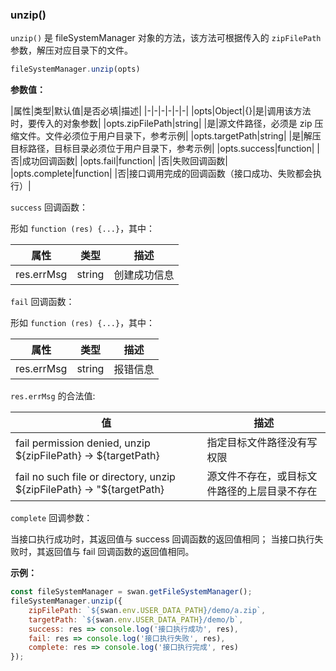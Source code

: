 ### unzip()

`unzip()` 是 fileSystemManager 对象的方法，该方法可根据传入的 `zipFilePath` 参数，解压对应目录下的文件。

```js
fileSystemManager.unzip(opts)
```
**参数值：**

|属性|类型|默认值|是否必填|描述|
|-|-|-|-|-|-|
|opts|Object|{}|是|调用该方法时，要传入的对象参数|
|opts.zipFilePath|string| |是|源文件路径，必须是 zip 压缩文件。文件必须位于用户目录下，参考示例|
|opts.targetPath|string| |是|解压目标路径，目标目录必须位于用户目录下，参考示例|
|opts.success|function| |否|成功回调函数|
|opts.fail|function| |否|失败回调函数|
|opts.complete|function| |否|接口调用完成的回调函数（接口成功、失败都会执行）|

`success` 回调函数：

形如 `function (res) {...}`，其中：

|属性|类型|描述|
|-|-|-|
|res.errMsg|string|创建成功信息 |

`fail` 回调函数：

形如 `function (res) {...}`，其中：

|属性|类型|描述|
|-|-|-|
|res.errMsg|string|报错信息 |

`res.errMsg` 的合法值:

| 值                                     | 描述                                            |
| -------------------------------------- | -----------------------------------------------|
| fail permission denied, unzip ${zipFilePath} -> ${targetPath}  | 指定目标文件路径没有写权限|
| fail no such file or directory, unzip ${zipFilePath} -> "${targetPath} | 源文件不存在，或目标文件路径的上层目录不存在 |

`complete` 回调参数：

当接口执行成功时，其返回值与 success 回调函数的返回值相同；
当接口执行失败时，其返回值与 fail 回调函数的返回值相同。

**示例：**

```js
const fileSystemManager = swan.getFileSystemManager();
fileSystemManager.unzip({
    zipFilePath: `${swan.env.USER_DATA_PATH}/demo/a.zip`,
    targetPath: `${swan.env.USER_DATA_PATH}/demo/b`,
    success: res => console.log('接口执行成功', res),
    fail: res => console.log('接口执行失败', res),
    complete: res => console.log('接口执行完成', res)
});
```